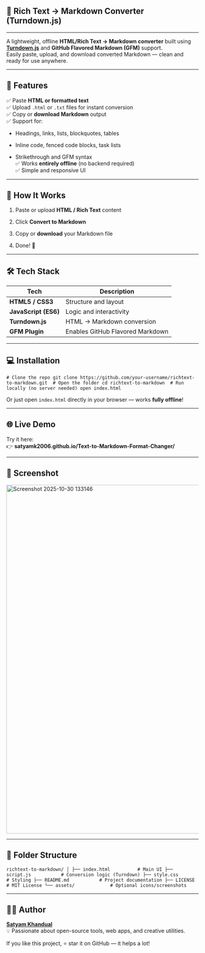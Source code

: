 ## 📝 **Rich Text → Markdown Converter (Turndown.js)**
  
* * *

A lightweight, offline **HTML/Rich Text → Markdown converter** built using **[Turndown.js](https://github.com/mixmark-io/turndown)** and **GitHub Flavored Markdown (GFM)** support.  
Easily paste, upload, and download converted Markdown — clean and ready for use anywhere.

* * *

## 🚀 Features

✅ Paste **HTML or formatted text**  
✅ Upload `.html` or `.txt` files for instant conversion  
✅ Copy or **download Markdown** output  
✅ Support for:

-   Headings, links, lists, blockquotes, tables
    
-   Inline code, fenced code blocks, task lists
    
-   Strikethrough and GFM syntax  
    ✅ Works **entirely offline** (no backend required)  
    ✅ Simple and responsive UI
    

* * *

## 🧠 How It Works

1.  Paste or upload **HTML / Rich Text** content
    
2.  Click **Convert to Markdown**
    
3.  Copy or **download** your Markdown file
    
4.  Done! 🚀
    

* * *

## 🛠️ Tech Stack

| Tech | Description |
| --- | --- |
| **HTML5 / CSS3** | Structure and layout |
| **JavaScript (ES6)** | Logic and interactivity |
| **Turndown.js** | HTML → Markdown conversion |
| **GFM Plugin** | Enables GitHub Flavored Markdown |

* * *

## 💻 Installation

`# Clone the repo git clone https://github.com/your-username/richtext-to-markdown.git  # Open the folder cd richtext-to-markdown  # Run locally (no server needed) open index.html`

Or just open `index.html` directly in your browser — works **fully offline**!

* * *

## 🌐 Live Demo

Try it here:  
👉 **satyamk2006.github.io/Text-to-Markdown-Format-Changer/**

* * *

## 📸 Screenshot

<img width="1919" height="914" alt="Screenshot 2025-10-30 133146" src="https://github.com/user-attachments/assets/1184ecbe-d3c0-4145-93a2-01bf8b39e146" />

* * *

## 🔧 Folder Structure

`richtext-to-markdown/ │ ├── index.html          # Main UI ├── script.js           # Conversion logic (Turndown) ├── style.css           # Styling ├── README.md           # Project documentation ├── LICENSE             # MIT License └── assets/             # Optional icons/screenshots`

* * *

## 👨‍💻 Author

**[Satyam Khandual](https://github.com/SatyamK2006)**  
💡 Passionate about open-source tools, web apps, and creative utilities.

If you like this project, ⭐ star it on GitHub — it helps a lot!
